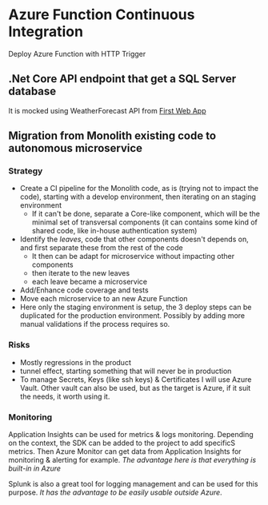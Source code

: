 # Azure Function Continuous Integration
Deploy Azure Function with HTTP Trigger

## .Net Core API endpoint that get a SQL Server database
It is mocked using
WeatherForecast API from [First Web App](https://docs.microsoft.com/en-us/aspnet/core/tutorials/first-web-api?view=aspnetcore-5.0&tabs=visual-studio-code)

## Migration from Monolith existing code to autonomous microservice
### Strategy
* Create a CI pipeline for the Monolith code, as is (trying not to impact the code), starting with a develop environment, then iterating on an staging environment
  * If it can't be done, separate a Core-like component, which will be the minimal set of transversal components (it can contains some kind of shared code, like in-house authentication system)
* Identify the _leaves_, code that other components doesn't depends on, and first separate these from the rest of the code
    * It then can be adapt for microservice without impacting other components
    * then iterate to the new leaves
    * each leave became a microservice
* Add/Enhance code coverage and tests
* Move each microservice to an new Azure Function
* Here only the staging environment is setup, the 3 deploy steps can be duplicated for the production environment. Possibly by adding more manual validations if the process requires so.

### Risks
* Mostly regressions in the product
* tunnel effect, starting something that will never be in production
* To manage Secrets, Keys (like ssh keys) & Certificates I will use Azure Vault. Other vault can also be used, but as the target is Azure, if it suit the needs, it worth using it.

### Monitoring
Application Insights can be used for metrics & logs monitoring. Depending on the context, the SDK can be added to the project to add specificS metrics.
Then Azure Monitor can get data from Application Insights for monitoring & alerting for example.
*The advantage here is that everything is built-in in Azure*

Splunk is also a great tool for logging management and can be used for this purpose.
*It has the advantage to be easily usable outside Azure*.
